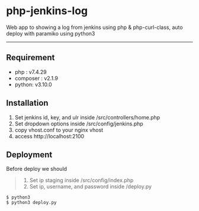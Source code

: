 # php-jenkins-log 

Web app to showing a log from jenkins using php & php-curl-class, auto deploy with paramiko using python3

---
## Requirement

- php : v7.4.29 
- composer : v2.1.9 
- python: v3.10.0

    
## Installation
1. Set jenkins id, key, and ulr inside /src/controllers/home.php
2. Set dropdown options inside /src/config/jenkins.php
3. copy vhost.conf to your nginx vhost
4. access http://localhost:2100

## Deployment
Before deploy we should
> 1. Set ip staging inside /src/config/index.php
>2.  Set ip, username, and password inside /deploy.py

    $ python3
    $ python3 deploy.py


